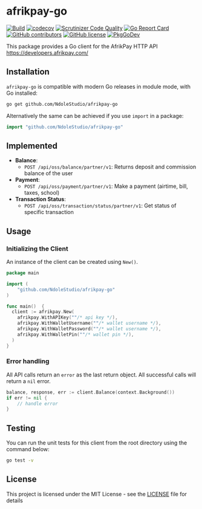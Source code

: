 # afrikpay-go

[![Build](https://github.com/NdoleStudio/afrikpay-go/actions/workflows/main.yml/badge.svg)](https://github.com/NdoleStudio/afrikpay-go/actions/workflows/main.yml)
[![codecov](https://codecov.io/gh/NdoleStudio/afrikpay-go/branch/main/graph/badge.svg)](https://codecov.io/gh/NdoleStudio/afrikpay-go)
[![Scrutinizer Code Quality](https://scrutinizer-ci.com/g/NdoleStudio/afrikpay-go/badges/quality-score.png?b=main)](https://scrutinizer-ci.com/g/NdoleStudio/afrikpay-go/?branch=main)
[![Go Report Card](https://goreportcard.com/badge/github.com/NdoleStudio/afrikpay-go)](https://goreportcard.com/report/github.com/NdoleStudio/afrikpay-go)
[![GitHub contributors](https://img.shields.io/github/contributors/NdoleStudio/afrikpay-go)](https://github.com/NdoleStudio/afrikpay-go/graphs/contributors)
[![GitHub license](https://img.shields.io/github/license/NdoleStudio/afrikpay-go?color=brightgreen)](https://github.com/NdoleStudio/afrikpay-go/blob/master/LICENSE)
[![PkgGoDev](https://pkg.go.dev/badge/github.com/NdoleStudio/afrikpay-go)](https://pkg.go.dev/github.com/NdoleStudio/afrikpay-go)


This package provides a Go client for the AfrikPay HTTP API https://developers.afrikpay.com/

## Installation

`afrikpay-go` is compatible with modern Go releases in module mode, with Go installed:

```bash
go get github.com/NdoleStudio/afrikpay-go
```

Alternatively the same can be achieved if you use `import` in a package:

```go
import "github.com/NdoleStudio/afrikpay-go"
```


## Implemented

- **Balance**:
  - `POST /api/oss/balance/partner/v1`: Returns deposit and commission balance of the user
- **Payment**:
  - `POST /api/oss/payment/partner/v1`: Make a payment (airtime, bill, taxes, school)
- **Transaction Status**:
  - `POST /api/oss/transaction/status/partner/v1`: Get status of specific transaction

## Usage

### Initializing the Client

An instance of the client can be created using `New()`.

```go
package main

import (
	"github.com/NdoleStudio/afrikpay-go"
)

func main()  {
  client := afrikpay.New(
    afrikpay.WithAPIKey(""/* api key */),
    afrikpay.WithWalletUsername(""/* wallet username */),
    afrikpay.WithWalletPassword(""/* wallet username */),
    afrikpay.WithWalletPin(""/* wallet pin */),
  )
}
```

### Error handling

All API calls return an `error` as the last return object. All successful calls will return a `nil` error.

```go
balance, response, err := client.Balance(context.Background())
if err != nil {
    // handle error
}
```

## Testing

You can run the unit tests for this client from the root directory using the command below:

```bash
go test -v
```

## License

This project is licensed under the MIT License - see the [LICENSE](LICENSE) file for details

